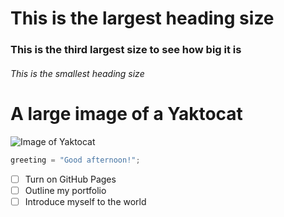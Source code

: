 # This is the largest heading size
### This is the third largest size to see how big it is
###### This is the smallest heading size

# A large image of a Yaktocat
![Image of Yaktocat](https://octodex.github.com/images/yaktocat.png)

``` python
greeting = "Good afternoon!";
```

- [ ] Turn on GitHub Pages
- [ ] Outline my portfolio
- [ ] Introduce myself to the world
